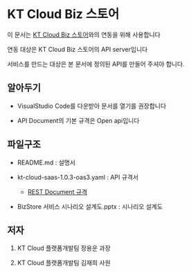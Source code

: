 # KT Cloud Biz 스토어

이 문서는 [KT Cloud Biz 스토어](https://cloud.kt.com/bizstore)와의 연동을 위해 사용합니다

연동 대상은 KT Cloud Biz 스토어의 API server입니다

서비스를 만드는 대상은 본 문서에 정의된 API를 만들어 주셔야 합니다. 

## 알아두기

- VisualStudio Code를 다운받아 문서를 열기를 권장합니다

- API Document의 기본 규격은 Open api입니다

## 파일구조

- README.md : 설명서

- kt-cloud-saas-1.0.3-oas3.yaml : API 규격서 
  * [REST Document 규격](https://www.ics.uci.edu/~fielding/pubs/dissertation/rest_arch_style.htm)

- BizStore 서비스 시나리오 설계도.pptx :  시나리오 설계도

## 저자

1. KT Cloud 플랫폼개발팀 장용운 과장

2. KT Cloud 플랫폼개발팀 김재희 사원
